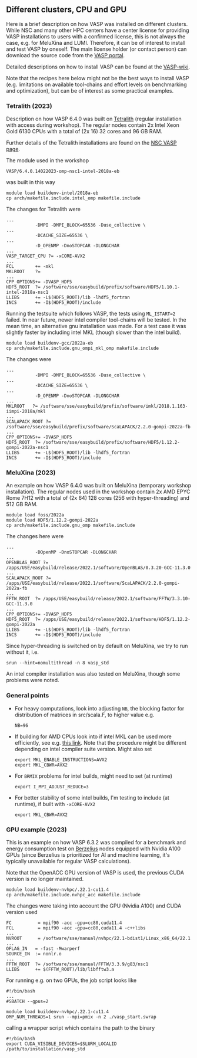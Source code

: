 ## Different clusters, CPU and GPU

Here is a brief description on how VASP was installed on different clusters. While NSC and many other HPC centers have a center license for providing VASP installations to users with a confirmed license, this is not always the case, e.g. for MeluXina and LUMI. Therefore, it can be of interest to install and test VASP by oneself. The main license holder (or contact person) can download the source code from the [VASP portal](https://www.vasp.at/). 

Detailed descriptions on how to install VASP can be found at the [VASP-wiki](https://www.vasp.at/wiki/index.php/Category:Installation).

Note that the recipes here below might not be the best ways to install VASP (e.g. limitations on available tool-chains and effort levels on benchmarking and optimization), but can be of interest as some practical examples.

### Tetralith (2023)

Description on how VASP 6.4.0 was built on [Tetralith](https://www.nsc.liu.se/systems/tetralith/) (regular installation with access during workshop). The regular nodes contain 2x Intel Xeon Gold 6130 CPUs with a total of (2x 16) 32 cores and 96 GB RAM.

Further details of the Tetralith installations are found on the [NSC VASP page](https://www.nsc.liu.se/software/installed/tetralith/vasp/).

The module used in the workshop

    VASP/6.4.0.14022023-omp-nsc1-intel-2018a-eb

was built in this way

    module load buildenv-intel/2018a-eb
    cp arch/makefile.include.intel_omp makefile.include

The changes for Tetralith were 

    ...
               -DMPI -DMPI_BLOCK=65536 -Duse_collective \
    ...
               -DCACHE_SIZE=65536 \
    ...
               -D_OPENMP -DnoSTOPCAR -DLONGCHAR 
    ...
    VASP_TARGET_CPU ?= -xCORE-AVX2
    ...
    FCL        += -mkl
    MKLROOT    ?= 
    ...
    CPP_OPTIONS+= -DVASP_HDF5
    HDF5_ROOT  ?= /software/sse/easybuild/prefix/software/HDF5/1.10.1-intel-2018a-nsc1
    LLIBS      += -L$(HDF5_ROOT)/lib -lhdf5_fortran
    INCS       += -I$(HDF5_ROOT)/include

Running the testsuite which follows VASP, the tests using `ML_ISTART=2` failed. In near future, newer intel compiler tool-chains will be tested. In the mean time, an alternative gnu installation was made. For a test case it was slightly faster by including intel MKL (though slower than the intel build).

    module load buildenv-gcc/2022a-eb
    cp arch/makefile.include.gnu_ompi_mkl_omp makefile.include

The changes were

    ...
               -DMPI -DMPI_BLOCK=65536 -Duse_collective \
    ...
               -DCACHE_SIZE=65536 \
    ...
               -D_OPENMP -DnoSTOPCAR -DLONGCHAR
    ...
    MKLROOT   ?= /software/sse/easybuild/prefix/software/imkl/2018.1.163-iimpi-2018a/mkl
    ...
    SCALAPACK_ROOT ?= /software/sse/easybuild/prefix/software/ScaLAPACK/2.2.0-gompi-2022a-fb
    ...
    CPP_OPTIONS+= -DVASP_HDF5
    HDF5_ROOT  ?= /software/sse/easybuild/prefix/software/HDF5/1.12.2-gompi-2022a-nsc1
    LLIBS      += -L$(HDF5_ROOT)/lib -lhdf5_fortran
    INCS       += -I$(HDF5_ROOT)/include

### MeluXina (2023)
An example on how VASP 6.4.0 was built on MeluXina (temporary workshop installation). The regular nodes used in the workshop contain 2x AMD EPYC Rome 7H12 with a total of (2x 64) 128 cores (256 with hyper-threading) and 512 GB RAM. 

    module load foss/2022a
    module load HDF5/1.12.2-gompi-2022a
    cp arch/makefile.include.gnu_omp makefile.include

The changes here were 

    ...
               -DOpenMP -DnoSTOPCAR -DLONGCHAR
    ...
    OPENBLAS_ROOT ?= /apps/USE/easybuild/release/2022.1/software/OpenBLAS/0.3.20-GCC-11.3.0
    ...
    SCALAPACK_ROOT ?= /apps/USE/easybuild/release/2022.1/software/ScaLAPACK/2.2.0-gompi-2022a-fb
    ...
    FFTW_ROOT  ?= /apps/USE/easybuild/release/2022.1/software/FFTW/3.3.10-GCC-11.3.0
    ...
    CPP_OPTIONS+= -DVASP_HDF5
    HDF5_ROOT  ?= /apps/USE/easybuild/release/2022.1/software/HDF5/1.12.2-gompi-2022a
    LLIBS      += -L$(HDF5_ROOT)/lib -lhdf5_fortran
    INCS       += -I$(HDF5_ROOT)/include

Since hyper-threading is switched on by default on MeluXina, we try to run without it, i.e.

    srun --hint=nomultithread -n 8 vasp_std

An intel compiler installation was also tested on MeluXina, though some problems were noted.

### General points

* For heavy computations, look into adjusting `NB`, the blocking factor for distribution of matrices in src/scala.F, to higher value e.g.

      NB=96

* If building for AMD CPUs look into if intel MKL can be used more efficiently, see e.g. [this link](https://danieldk.eu/Posts/2020-08-31-MKL-Zen.html). Note that the procedure might be different depending on intel compiler suite version. Might also set

      export MKL_ENABLE_INSTRUCTIONS=AVX2
      export MKL_CBWR=AVX2

* For `BRMIX` problems for intel builds, might need to set (at runtime)

      export I_MPI_ADJUST_REDUCE=3 

* For better stability of some intel builds, I'm testing to include (at runtime), if built with `-xCORE-AVX2`

      export MKL_CBWR=AVX2 

### GPU example (2023)

This is an example on how VASP 6.3.2 was compiled for a benchmark and energy consumption test on [Berzelius](https://www.nsc.liu.se/systems/berzelius/) nodes equipped with Nvidia A100 GPUs (since Berzelius is prioritized for AI and machine learning, it's typically unavailable for regular VASP calculations).

Note that the OpenACC GPU version of VASP is used, the previous CUDA version is no longer maintained.

    module load buildenv-nvhpc/.22.1-cu11.4
    cp arch/makefile.include.nvhpc_acc makefile.include

The changes were taking into account the GPU (Nvidia A100) and CUDA version used

    FC          = mpif90 -acc -gpu=cc80,cuda11.4
    FCL         = mpif90 -acc -gpu=cc80,cuda11.4 -c++libs
    ...
    NVROOT      = /software/sse/manual/nvhpc/22.1-bdist1/Linux_x86_64/22.1
    ...
    OFLAG_IN   = -fast -Mwarperf
    SOURCE_IN  := nonlr.o
    ...
    FFTW_ROOT  ?= /software/sse/manual/FFTW/3.3.9/g83/nsc1
    LLIBS      += $(FFTW_ROOT)/lib/libfftw3.a

For running e.g. on two GPUs, the job script looks like

    #!/bin/bash
    ...
    #SBATCH --gpus=2

    module load buildenv-nvhpc/.22.1-cu11.4
    OMP_NUM_THREADS=1 srun --mpi=pmix -n 2 ./vasp_start.swrap

calling a wrapper script which contains the path to the binary

    #!/bin/bash
    export CUDA_VISIBLE_DEVICES=$SLURM_LOCALID
    /path/to/installation/vasp_std

